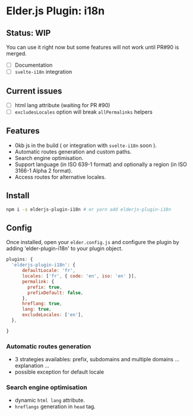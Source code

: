 # Elder.js Plugin: i18n

## Status: WIP
You can use it right now but some features will not work until PR#90 is merged.

- [ ] Documentation
- [ ] `svelte-i18n` integration

## Current issues
- [ ] html lang attribute (waiting for PR #90)
- [ ] `excludesLocales` option will break `allPermalinks` helpers

## Features
- 0kb js in the build ( or integration with `svelte-i18n` soon ).
- Automatic routes generation and custom paths.
- Search engine optimisation.
- Support language (in ISO 639-1 format) and optionally a region (in ISO 3166-1 Alpha 2 format).
- Access routes for alternative locales.

## Install

```bash
npm i -s elderjs-plugin-i18n # or yarn add elderjs-plugin-i18n
```

## Config

Once installed, open your `elder.config.js` and configure the plugin by adding 'elder-plugin-i18n' to your plugin object.

```javascript
plugins: {
  'elderjs-plugin-i18n': {
      defaultLocale: 'fr',
      locales: ['fr', { code: 'en', iso: 'en' }],
      permalink: {
        prefix: true,
        prefixDefault: false,
      },
      hreflang: true,
      lang: true,
      excludeLocales: ['en'],
  },

}
```

### Automatic routes generation
- 3 strategies availables: prefix, subdomains and multiple domains
... explanation ...
- possible exception for default locale

### Search engine optimisation
- dynamic `html lang` attribute.
- `hreflangs` generation in `head` tag.
